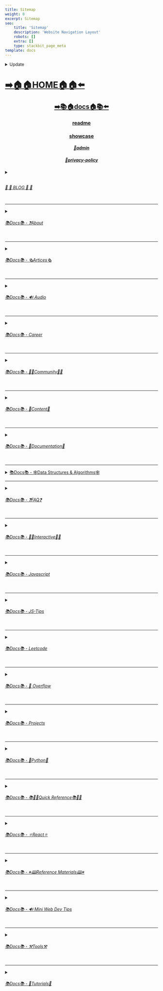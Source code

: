 ```yaml
---
title: Sitemap
weight: 0
excerpt: Sitemap
seo:
    title: 'Sitemap'
    description: 'Website Navigation Layout'
    robots: []
    extra: []
    type: stackbit_page_meta
template: docs
---
```


<details>

<summary>  Update </summary>


-   [Home](https://bgoonz-blog.netlify.app/)

---

-   [admin](https://bgoonz-blog.netlify.app/admin)

---

-   [blog](https://bgoonz-blog.netlify.app/blog)

---

-   [blog/300-react-questions](https://bgoonz-blog.netlify.app/blog/300-react-questions)
-   [blog/awesome-graphql](https://bgoonz-blog.netlify.app/blog/awesome-graphql)
-   [blog/big-o-complexity](https://bgoonz-blog.netlify.app/blog/big-o-complexity)
-   [blog/blog-archive](https://bgoonz-blog.netlify.app/blog/blog-archive)
-   [blog/data-structures](https://bgoonz-blog.netlify.app/blog/data-structures)
-   [blog/expressjs-apis](https://bgoonz-blog.netlify.app/blog/expressjs-apis)
-   [blog/flow-control-in-python](https://bgoonz-blog.netlify.app/blog/flow-control-in-python)
-   [blog/functions-in-python](https://bgoonz-blog.netlify.app/blog/functions-in-python)
-   [blog/git-gateway](https://bgoonz-blog.netlify.app/blog/git-gateway)
-   [blog/hoisting](https://bgoonz-blog.netlify.app/blog/hoisting)
-   [blog/interview-questions-js-p2](https://bgoonz-blog.netlify.app/blog/interview-questions-js-p2)
-   [blog/interview-questions-js-p3](https://bgoonz-blog.netlify.app/blog/interview-questions-js-p3)
-   [blog/interview-questions-js](https://bgoonz-blog.netlify.app/blog/interview-questions-js)
-   [blog/netlify-cms](https://bgoonz-blog.netlify.app/blog/netlify-cms)
-   [blog/platform-docs](https://bgoonz-blog.netlify.app/blog/platform-docs)
-   [blog/python-for-js-dev](https://bgoonz-blog.netlify.app/blog/python-for-js-dev)
-   [blog/python-resources](https://bgoonz-blog.netlify.app/blog/python-resources)
-   [blog/web-dev-trends](https://bgoonz-blog.netlify.app/blog/web-dev-trends)
-   [blog/web-scraping](https://bgoonz-blog.netlify.app/blog/web-scraping)

---

-   [docs](https://bgoonz-blog.netlify.app/docs)

---

-   [docs/about](https://bgoonz-blog.netlify.app/docs/about)
-   [docs/about/eng-portfolio](https://bgoonz-blog.netlify.app/docs/about/eng-portfolio)
-   [docs/about/intrests](https://bgoonz-blog.netlify.app/docs/about/intrests)
-   [docs/about/job-search](https://bgoonz-blog.netlify.app/docs/about/job-search)
-   [docs/about/README](https://bgoonz-blog.netlify.app/docs/about/README)
-   [docs/about/resume](https://bgoonz-blog.netlify.app/docs/about/resume)

---

-   [docs/articles](https://bgoonz-blog.netlify.app/docs/articles)
-   [docs/articles/basic-web-dev](https://bgoonz-blog.netlify.app/docs/articles/basic-web-dev)
-   [docs/articles/buffers](https://bgoonz-blog.netlify.app/docs/articles/buffers)
-   [docs/articles/common-modules](https://bgoonz-blog.netlify.app/docs/articles/common-modules)
-   [docs/articles/dev-dep](https://bgoonz-blog.netlify.app/docs/articles/dev-dep)
-   [docs/articles/event-loop](https://bgoonz-blog.netlify.app/docs/articles/event-loop)
-   [docs/articles/fs-module](https://bgoonz-blog.netlify.app/docs/articles/fs-module)
-   [docs/articles/how-search-engines-work](https://bgoonz-blog.netlify.app/docs/articles/how-search-engines-work)
-   [docs/articles/how-the-web-works](https://bgoonz-blog.netlify.app/docs/articles/how-the-web-works)
-   [docs/articles/intro](https://bgoonz-blog.netlify.app/docs/articles/intro)
-   [docs/articles/jamstack](https://bgoonz-blog.netlify.app/docs/articles/jamstack)
-   [docs/articles/nextjs](https://bgoonz-blog.netlify.app/docs/articles/nextjs)
-   [docs/articles/node-api-express](https://bgoonz-blog.netlify.app/docs/articles/node-api-express)
-   [docs/articles/npm](https://bgoonz-blog.netlify.app/docs/articles/npm)
-   [docs/articles/os-module](https://bgoonz-blog.netlify.app/docs/articles/os-module)
-   [docs/articles/reading-files](https://bgoonz-blog.netlify.app/docs/articles/reading-files)
-   [docs/articles/semantic-html](https://bgoonz-blog.netlify.app/docs/articles/semantic-html)
-   [docs/articles/semantic](https://bgoonz-blog.netlify.app/docs/articles/semantic)
-   [docs/articles/url](https://bgoonz-blog.netlify.app/docs/articles/url)
-   [docs/articles/web-standards-checklist](https://bgoonz-blog.netlify.app/docs/articles/web-standards-checklist)
-   [docs/articles/webdev-tools](https://bgoonz-blog.netlify.app/docs/articles/webdev-tools)
-   [docs/articles/writing-files](https://bgoonz-blog.netlify.app/docs/articles/writing-files)

---

-   [docs/audio](https://bgoonz-blog.netlify.app/docs/audio)
-   [docs/audio/dfft](https://bgoonz-blog.netlify.app/docs/audio/dfft)
-   [docs/audio/discrete-fft](https://bgoonz-blog.netlify.app/docs/audio/discrete-fft)
-   [docs/audio/dtw-python-explained](https://bgoonz-blog.netlify.app/docs/audio/dtw-python-explained)
-   [docs/audio/dynamic-time-warping](https://bgoonz-blog.netlify.app/docs/audio/dynamic-time-warping)
-   [docs/audio/web-audio-api](https://bgoonz-blog.netlify.app/docs/audio/web-audio-api)

---

-   [docs/career](https://bgoonz-blog.netlify.app/docs/career)
-   [docs/career/job-boards](https://bgoonz-blog.netlify.app/docs/career/job-boards)
-   [docs/career/list-of-projects](https://bgoonz-blog.netlify.app/docs/career/list-of-projects)
-   [docs/career/my-websites](https://bgoonz-blog.netlify.app/docs/career/my-websites)

---

-   [docs/community](https://bgoonz-blog.netlify.app/docs/community)
-   [docs/community/an-open-letter-2-future-developers](https://bgoonz-blog.netlify.app/docs/community/an-open-letter-2-future-developers)
-   [docs/community/bookmarks](https://bgoonz-blog.netlify.app/docs/community/bookmarks)
-   [docs/community/video-chat](https://bgoonz-blog.netlify.app/docs/community/video-chat)

---

-   [docs/content](https://bgoonz-blog.netlify.app/docs/content)
-   [docs/content/algo](https://bgoonz-blog.netlify.app/docs/content/algo)
-   [docs/content/archive](https://bgoonz-blog.netlify.app/docs/content/archive)
-   [docs/content/gatsby-Queries-Mutations](https://bgoonz-blog.netlify.app/docs/content/gatsby-Queries-Mutations)
-   [docs/content/gists](https://bgoonz-blog.netlify.app/docs/content/gists)
-   [docs/content/history-api](https://bgoonz-blog.netlify.app/docs/content/history-api)
-   [docs/content/main-projects](https://bgoonz-blog.netlify.app/docs/content/main-projects)
-   [docs/content/trouble-shooting](https://bgoonz-blog.netlify.app/docs/content/trouble-shooting)

---

-   [docs/docs](https://bgoonz-blog.netlify.app/docs/docs)
-   [docs/docs/appendix](https://bgoonz-blog.netlify.app/docs/docs/appendix)
-   [docs/docs/bash](https://bgoonz-blog.netlify.app/docs/docs/bash)
-   [docs/docs/css](https://bgoonz-blog.netlify.app/docs/docs/css)
-   [docs/docs/es-6-features](https://bgoonz-blog.netlify.app/docs/docs/es-6-features)
-   [docs/docs/git-reference](https://bgoonz-blog.netlify.app/docs/docs/git-reference)
-   [docs/docs/git-repos](https://bgoonz-blog.netlify.app/docs/docs/git-repos)
-   [docs/docs/glossary](https://bgoonz-blog.netlify.app/docs/docs/glossary)
-   [docs/docs/html-tags](https://bgoonz-blog.netlify.app/docs/docs/html-tags)
-   [docs/docs/markdown](https://bgoonz-blog.netlify.app/docs/docs/markdown)
-   [docs/docs/no-whiteboarding](https://bgoonz-blog.netlify.app/docs/docs/no-whiteboarding)
-   [docs/docs/node-docs-complete](https://bgoonz-blog.netlify.app/docs/docs/node-docs-complete)
-   [docs/docs/regex-in-js](https://bgoonz-blog.netlify.app/docs/docs/regex-in-js)
-   [docs/docs/sitemap](https://bgoonz-blog.netlify.app/docs/docs/sitemap)

---

-   [docs/ds-algo](https://bgoonz-blog.netlify.app/docs/ds-algo)
-   [docs/ds-algo/big-o](https://bgoonz-blog.netlify.app/docs/ds-algo/big-o)
-   [docs/ds-algo/data-structures-docs](https://bgoonz-blog.netlify.app/docs/ds-algo/data-structures-docs)
-   [docs/ds-algo/ds-algo-interview](https://bgoonz-blog.netlify.app/docs/ds-algo/ds-algo-interview)
-   [docs/ds-algo/ds-overview](https://bgoonz-blog.netlify.app/docs/ds-algo/ds-overview)
-   [docs/ds-algo/free-code-camp](https://bgoonz-blog.netlify.app/docs/ds-algo/free-code-camp)
-   [docs/ds-algo/graph](https://bgoonz-blog.netlify.app/docs/ds-algo/graph)
-   [docs/ds-algo/heaps](https://bgoonz-blog.netlify.app/docs/ds-algo/heaps)
-   [docs/ds-algo/tree](https://bgoonz-blog.netlify.app/docs/ds-algo/tree)

---

-   [docs/faq](https://bgoonz-blog.netlify.app/docs/faq)
-   [docs/faq/contact](https://bgoonz-blog.netlify.app/docs/faq/contact)
-   [docs/faq/plug-ins](https://bgoonz-blog.netlify.app/docs/faq/plug-ins)

---

-   [docs/interact](https://bgoonz-blog.netlify.app/docs/interact)
-   [docs/interact/callstack-visual](https://bgoonz-blog.netlify.app/docs/interact/callstack-visual)
-   [docs/interact/clock](https://bgoonz-blog.netlify.app/docs/interact/clock)
-   [docs/interact/jupyter-notebooks](https://bgoonz-blog.netlify.app/docs/interact/jupyter-notebooks)
-   [docs/interact/other-sites](https://bgoonz-blog.netlify.app/docs/interact/other-sites)
-   [docs/interact/react-testing-library](https://bgoonz-blog.netlify.app/docs/interact/react-testing-library)
-   [docs/interact/video-chat](https://bgoonz-blog.netlify.app/docs/interact/video-chat)

---

-   [docs/interview](https://bgoonz-blog.netlify.app/docs/interview)
-   [docs/interview/dev-interview](https://bgoonz-blog.netlify.app/docs/interview/dev-interview)
-   [docs/interview/dos-and-donts](https://bgoonz-blog.netlify.app/docs/interview/dos-and-donts)
-   [docs/interview/interview-questions](https://bgoonz-blog.netlify.app/docs/interview/interview-questions)
-   [docs/interview/job-search-nav](https://bgoonz-blog.netlify.app/docs/interview/job-search-nav)
-   [docs/interview/previous-concepts](https://bgoonz-blog.netlify.app/docs/interview/previous-concepts)
-   [docs/interview/review-concepts](https://bgoonz-blog.netlify.app/docs/interview/review-concepts)
-   [docs/interview/web-interview](https://bgoonz-blog.netlify.app/docs/interview/web-interview)
-   [docs/interview/web-interview2](https://bgoonz-blog.netlify.app/docs/interview/web-interview2)
-   [docs/interview/web-interview3](https://bgoonz-blog.netlify.app/docs/interview/web-interview3)
-   [docs/interview/web-interview4](https://bgoonz-blog.netlify.app/docs/interview/web-interview4)

---

-   [docs/javascript](https://bgoonz-blog.netlify.app/docs/javascript)
-   [docs/javascript/arrow-functions](https://bgoonz-blog.netlify.app/docs/javascript/arrow-functions)
-   [docs/javascript/asyncjs](https://bgoonz-blog.netlify.app/docs/javascript/asyncjs)
-   [docs/javascript/await-keyword](https://bgoonz-blog.netlify.app/docs/javascript/await-keyword)
-   [docs/javascript/bigo](https://bgoonz-blog.netlify.app/docs/javascript/bigo)
-   [docs/javascript/clean-code](https://bgoonz-blog.netlify.app/docs/javascript/clean-code)
-   [docs/javascript/constructor-functions](https://bgoonz-blog.netlify.app/docs/javascript/constructor-functions)
-   [docs/javascript/cs-basics-in-js](https://bgoonz-blog.netlify.app/docs/javascript/cs-basics-in-js)
-   [docs/javascript/for-loops](https://bgoonz-blog.netlify.app/docs/javascript/for-loops)
-   [docs/javascript/js-expressions](https://bgoonz-blog.netlify.app/docs/javascript/js-expressions)
-   [docs/javascript/js-objects](https://bgoonz-blog.netlify.app/docs/javascript/js-objects)
-   [docs/javascript/part2-pojo](https://bgoonz-blog.netlify.app/docs/javascript/part2-pojo)
-   [docs/javascript/promises](https://bgoonz-blog.netlify.app/docs/javascript/promises)
-   [docs/javascript/review](https://bgoonz-blog.netlify.app/docs/javascript/review)
-   [docs/javascript/this-is-about-this](https://bgoonz-blog.netlify.app/docs/javascript/this-is-about-this)
-   [docs/javascript/variables](https://bgoonz-blog.netlify.app/docs/javascript/variables)

---

-   [docs/js-tips](https://bgoonz-blog.netlify.app/docs/js-tips)
-   [docs/js-tips/abs](https://bgoonz-blog.netlify.app/docs/js-tips/abs)
-   [docs/js-tips/acos](https://bgoonz-blog.netlify.app/docs/js-tips/acos)
-   [docs/js-tips/acosh](https://bgoonz-blog.netlify.app/docs/js-tips/acosh)
-   [docs/js-tips/addition](https://bgoonz-blog.netlify.app/docs/js-tips/addition)
-   [docs/js-tips/all](https://bgoonz-blog.netlify.app/docs/js-tips/all)
-   [docs/js-tips/allsettled](https://bgoonz-blog.netlify.app/docs/js-tips/allsettled)
-   [docs/js-tips/any](https://bgoonz-blog.netlify.app/docs/js-tips/any)
-   [docs/js-tips/array-methods](https://bgoonz-blog.netlify.app/docs/js-tips/array-methods)
-   [docs/js-tips/array](https://bgoonz-blog.netlify.app/docs/js-tips/array)
-   [docs/js-tips/arrow_functions](https://bgoonz-blog.netlify.app/docs/js-tips/arrow_functions)
-   [docs/js-tips/async_function](https://bgoonz-blog.netlify.app/docs/js-tips/async_function)
-   [docs/js-tips/bad_radix](https://bgoonz-blog.netlify.app/docs/js-tips/bad_radix)
-   [docs/js-tips/bind](https://bgoonz-blog.netlify.app/docs/js-tips/bind)
-   [docs/js-tips/classes](https://bgoonz-blog.netlify.app/docs/js-tips/classes)
-   [docs/js-tips/concat](https://bgoonz-blog.netlify.app/docs/js-tips/concat)
-   [docs/js-tips/conditional_operator](https://bgoonz-blog.netlify.app/docs/js-tips/conditional_operator)
-   [docs/js-tips/const](https://bgoonz-blog.netlify.app/docs/js-tips/const)
-   [docs/js-tips/create](https://bgoonz-blog.netlify.app/docs/js-tips/create)
-   [docs/js-tips/date](https://bgoonz-blog.netlify.app/docs/js-tips/date)
-   [docs/js-tips/eval](https://bgoonz-blog.netlify.app/docs/js-tips/eval)
-   [docs/js-tips/every](https://bgoonz-blog.netlify.app/docs/js-tips/every)
-   [docs/js-tips/filter](https://bgoonz-blog.netlify.app/docs/js-tips/filter)
-   [docs/js-tips/for...of](https://bgoonz-blog.netlify.app/docs/js-tips/for...of)
-   [docs/js-tips/foreach](https://bgoonz-blog.netlify.app/docs/js-tips/foreach)
-   [docs/js-tips/functions](https://bgoonz-blog.netlify.app/docs/js-tips/functions)
-   [docs/js-tips/import](https://bgoonz-blog.netlify.app/docs/js-tips/import)
-   [docs/js-tips/insert-into-array](https://bgoonz-blog.netlify.app/docs/js-tips/insert-into-array)
-   [docs/js-tips/map](https://bgoonz-blog.netlify.app/docs/js-tips/map)
-   [docs/js-tips/object](https://bgoonz-blog.netlify.app/docs/js-tips/object)
-   [docs/js-tips/reduce](https://bgoonz-blog.netlify.app/docs/js-tips/reduce)
-   [docs/js-tips/regexp](https://bgoonz-blog.netlify.app/docs/js-tips/regexp)
-   [docs/js-tips/sort](https://bgoonz-blog.netlify.app/docs/js-tips/sort)
-   [docs/js-tips/sorting-strings](https://bgoonz-blog.netlify.app/docs/js-tips/sorting-strings)
-   [docs/js-tips/string](https://bgoonz-blog.netlify.app/docs/js-tips/string)
-   [docs/js-tips/this](https://bgoonz-blog.netlify.app/docs/js-tips/this)
-   [docs/js-tips/var](https://bgoonz-blog.netlify.app/docs/js-tips/var)

---

-   [docs/leetcode](https://bgoonz-blog.netlify.app/docs/leetcode)
-   [docs/leetcode/ContaineWitMosWater](https://bgoonz-blog.netlify.app/docs/leetcode/ContaineWitMosWater)
-   [docs/leetcode/DividTwIntegers](https://bgoonz-blog.netlify.app/docs/leetcode/DividTwIntegers)
-   [docs/leetcode/GeneratParentheses](https://bgoonz-blog.netlify.app/docs/leetcode/GeneratParentheses)
-   [docs/leetcode/LetteCombinationoPhonNumber](https://bgoonz-blog.netlify.app/docs/leetcode/LetteCombinationoPhonNumber)
-   [docs/leetcode/LongesCommoPrefix](https://bgoonz-blog.netlify.app/docs/leetcode/LongesCommoPrefix)
-   [docs/leetcode/MediaoTwSorteArrays](https://bgoonz-blog.netlify.app/docs/leetcode/MediaoTwSorteArrays)
-   [docs/leetcode/NexPermutation](https://bgoonz-blog.netlify.app/docs/leetcode/NexPermutation)
-   [docs/leetcode/PalindromNumber](https://bgoonz-blog.netlify.app/docs/leetcode/PalindromNumber)
-   [docs/leetcode/RegulaExpressioMatching](https://bgoonz-blog.netlify.app/docs/leetcode/RegulaExpressioMatching)
-   [docs/leetcode/RemovDuplicatefroSorteArray](https://bgoonz-blog.netlify.app/docs/leetcode/RemovDuplicatefroSorteArray)
-   [docs/leetcode/RemovNtNodFroEnoList](https://bgoonz-blog.netlify.app/docs/leetcode/RemovNtNodFroEnoList)
-   [docs/leetcode/RomatInteger](https://bgoonz-blog.netlify.app/docs/leetcode/RomatInteger)
-   [docs/leetcode/SearciRotateSorteArray](https://bgoonz-blog.netlify.app/docs/leetcode/SearciRotateSorteArray)
-   [docs/leetcode/StrintIntege(atoi)](<https://bgoonz-blog.netlify.app/docs/leetcode/StrintIntege(atoi)>)
-   [docs/leetcode/ValiParentheses](https://bgoonz-blog.netlify.app/docs/leetcode/ValiParentheses)
-   [docs/leetcode/ZigZaConversion](https://bgoonz-blog.netlify.app/docs/leetcode/ZigZaConversion)

---

-   [docs/overflow](https://bgoonz-blog.netlify.app/docs/overflow)
-   [docs/overflow/html-spec](https://bgoonz-blog.netlify.app/docs/overflow/html-spec)
-   [docs/overflow/http](https://bgoonz-blog.netlify.app/docs/overflow/http)
-   [docs/overflow/install](https://bgoonz-blog.netlify.app/docs/overflow/install)
-   [docs/overflow/modules](https://bgoonz-blog.netlify.app/docs/overflow/modules)
-   [docs/overflow/node-cli-args](https://bgoonz-blog.netlify.app/docs/overflow/node-cli-args)
-   [docs/overflow/node-js-language](https://bgoonz-blog.netlify.app/docs/overflow/node-js-language)
-   [docs/overflow/node-package-manager](https://bgoonz-blog.netlify.app/docs/overflow/node-package-manager)
-   [docs/overflow/node-repl](https://bgoonz-blog.netlify.app/docs/overflow/node-repl)
-   [docs/overflow/node-run-cli](https://bgoonz-blog.netlify.app/docs/overflow/node-run-cli)
-   [docs/overflow/nodejs](https://bgoonz-blog.netlify.app/docs/overflow/nodejs)
-   [docs/overflow/nodevsbrowser](https://bgoonz-blog.netlify.app/docs/overflow/nodevsbrowser)
-   [docs/overflow/understanding-firebase](https://bgoonz-blog.netlify.app/docs/overflow/understanding-firebase)
-   [docs/overflow/v8](https://bgoonz-blog.netlify.app/docs/overflow/v8)

---

-   [docs/privacy-policy](https://bgoonz-blog.netlify.app/docs/privacy-policy)

---

-   [docs/projects](https://bgoonz-blog.netlify.app/docs/projects)
-   [docs/projects/embeded-websites](https://bgoonz-blog.netlify.app/docs/projects/embeded-websites)
-   [docs/projects/mini-projects](https://bgoonz-blog.netlify.app/docs/projects/mini-projects)
-   [docs/projects/mini-projects2](https://bgoonz-blog.netlify.app/docs/projects/mini-projects2)

---

-   [docs/python](https://bgoonz-blog.netlify.app/docs/python)
-   [docs/python/at-length](https://bgoonz-blog.netlify.app/docs/python/at-length)
-   [docs/python/cheat-sheet](https://bgoonz-blog.netlify.app/docs/python/cheat-sheet)
-   [docs/python/comprehensive-guide](https://bgoonz-blog.netlify.app/docs/python/comprehensive-guide)
-   [docs/python/examples](https://bgoonz-blog.netlify.app/docs/python/examples)
-   [docs/python/flow-control](https://bgoonz-blog.netlify.app/docs/python/flow-control)
-   [docs/python/functions](https://bgoonz-blog.netlify.app/docs/python/functions)
-   [docs/python/google-sheets-api](https://bgoonz-blog.netlify.app/docs/python/google-sheets-api)
-   [docs/python/intro-for-js-devs](https://bgoonz-blog.netlify.app/docs/python/intro-for-js-devs)
-   [docs/python/python-ds](https://bgoonz-blog.netlify.app/docs/python/python-ds)
-   [docs/python/python-quiz](https://bgoonz-blog.netlify.app/docs/python/python-quiz)
-   [docs/python/snippets](https://bgoonz-blog.netlify.app/docs/python/snippets)

---

-   [docs/quick-ref](https://bgoonz-blog.netlify.app/docs/quick-ref)
-   [docs/quick-ref/all-emojis](https://bgoonz-blog.netlify.app/docs/quick-ref/all-emojis)
-   [docs/quick-ref/create-react-app](https://bgoonz-blog.netlify.app/docs/quick-ref/create-react-app)
-   [docs/quick-ref/Emmet](https://bgoonz-blog.netlify.app/docs/quick-ref/Emmet)
-   [docs/quick-ref/fetch](https://bgoonz-blog.netlify.app/docs/quick-ref/fetch)
-   [docs/quick-ref/git-bash](https://bgoonz-blog.netlify.app/docs/quick-ref/git-bash)
-   [docs/quick-ref/git-tricks](https://bgoonz-blog.netlify.app/docs/quick-ref/git-tricks)
-   [docs/quick-ref/google-firebase](https://bgoonz-blog.netlify.app/docs/quick-ref/google-firebase)
-   [docs/quick-ref/heroku-error-codes](https://bgoonz-blog.netlify.app/docs/quick-ref/heroku-error-codes)
-   [docs/quick-ref/installation](https://bgoonz-blog.netlify.app/docs/quick-ref/installation)
-   [docs/quick-ref/markdown-dropdowns](https://bgoonz-blog.netlify.app/docs/quick-ref/markdown-dropdowns)
-   [docs/quick-ref/minifiction](https://bgoonz-blog.netlify.app/docs/quick-ref/minifiction)
-   [docs/quick-ref/new-repo-instructions](https://bgoonz-blog.netlify.app/docs/quick-ref/new-repo-instructions)
-   [docs/quick-ref/pull-request-rubric](https://bgoonz-blog.netlify.app/docs/quick-ref/pull-request-rubric)
-   [docs/quick-ref/quick-links](https://bgoonz-blog.netlify.app/docs/quick-ref/quick-links)
-   [docs/quick-ref/topRepos](https://bgoonz-blog.netlify.app/docs/quick-ref/topRepos)
-   [docs/quick-ref/understanding-path](https://bgoonz-blog.netlify.app/docs/quick-ref/understanding-path)
-   [docs/quick-ref/vscode-themes](https://bgoonz-blog.netlify.app/docs/quick-ref/vscode-themes)

---

-   [docs/react](https://bgoonz-blog.netlify.app/docs/react)
-   [docs/react/accessibility](https://bgoonz-blog.netlify.app/docs/react/accessibility)
-   [docs/react/ajax-n-apis](https://bgoonz-blog.netlify.app/docs/react/ajax-n-apis)
-   [docs/react/cheatsheet](https://bgoonz-blog.netlify.app/docs/react/cheatsheet)
-   [docs/react/complete-react](https://bgoonz-blog.netlify.app/docs/react/complete-react)
-   [docs/react/createReactApp](https://bgoonz-blog.netlify.app/docs/react/createReactApp)
-   [docs/react/demo](https://bgoonz-blog.netlify.app/docs/react/demo)
-   [docs/react/dont-use-index-as-keys](https://bgoonz-blog.netlify.app/docs/react/dont-use-index-as-keys)
-   [docs/react/jsx](https://bgoonz-blog.netlify.app/docs/react/jsx)
-   [docs/react/quiz](https://bgoonz-blog.netlify.app/docs/react/quiz)
-   [docs/react/react-docs](https://bgoonz-blog.netlify.app/docs/react/react-docs)
-   [docs/react/react-in-depth](https://bgoonz-blog.netlify.app/docs/react/react-in-depth)
-   [docs/react/react-patterns-by-usecase](https://bgoonz-blog.netlify.app/docs/react/react-patterns-by-usecase)
-   [docs/react/react2](https://bgoonz-blog.netlify.app/docs/react/react2)
-   [docs/react/render-elements](https://bgoonz-blog.netlify.app/docs/react/render-elements)

---

-   [docs/reference](https://bgoonz-blog.netlify.app/docs/reference)
-   [docs/reference/art-of-command-line](https://bgoonz-blog.netlify.app/docs/reference/art-of-command-line)
-   [docs/reference/awesome-lists](https://bgoonz-blog.netlify.app/docs/reference/awesome-lists)
-   [docs/reference/awesome-nodejs](https://bgoonz-blog.netlify.app/docs/reference/awesome-nodejs)
-   [docs/reference/awesome-static](https://bgoonz-blog.netlify.app/docs/reference/awesome-static)
-   [docs/reference/bash-commands](https://bgoonz-blog.netlify.app/docs/reference/bash-commands)
-   [docs/reference/bookmarks](https://bgoonz-blog.netlify.app/docs/reference/bookmarks)
-   [docs/reference/embed-the-web](https://bgoonz-blog.netlify.app/docs/reference/embed-the-web)
-   [docs/reference/github-resources](https://bgoonz-blog.netlify.app/docs/reference/github-resources)
-   [docs/reference/github-search](https://bgoonz-blog.netlify.app/docs/reference/github-search)
-   [docs/reference/google-cloud](https://bgoonz-blog.netlify.app/docs/reference/google-cloud)
-   [docs/reference/how-2-reinstall-npm](https://bgoonz-blog.netlify.app/docs/reference/how-2-reinstall-npm)
-   [docs/reference/how-to-kill-a-process](https://bgoonz-blog.netlify.app/docs/reference/how-to-kill-a-process)
-   [docs/reference/installing-node](https://bgoonz-blog.netlify.app/docs/reference/installing-node)
-   [docs/reference/intro-to-nodejs](https://bgoonz-blog.netlify.app/docs/reference/intro-to-nodejs)
-   [docs/reference/markdown-styleguide](https://bgoonz-blog.netlify.app/docs/reference/markdown-styleguide)
-   [docs/reference/notes-template](https://bgoonz-blog.netlify.app/docs/reference/notes-template)
-   [docs/reference/psql](https://bgoonz-blog.netlify.app/docs/reference/psql)
-   [docs/reference/resources](https://bgoonz-blog.netlify.app/docs/reference/resources)
-   [docs/reference/vscode](https://bgoonz-blog.netlify.app/docs/reference/vscode)
-   [docs/reference/web-api's](https://bgoonz-blog.netlify.app/docs/reference/web-api's)

---

-   [docs/sitemap](https://bgoonz-blog.netlify.app/docs/sitemap)

---

-   [docs/tips](https://bgoonz-blog.netlify.app/docs/tips)
-   [docs/tips/regex-tips](https://bgoonz-blog.netlify.app/docs/tips/regex-tips)

---

-   [docs/tools](https://bgoonz-blog.netlify.app/docs/tools)
-   [docs/tools/all-stripped](https://bgoonz-blog.netlify.app/docs/tools/all-stripped)
-   [docs/tools/all](https://bgoonz-blog.netlify.app/docs/tools/all)
-   [docs/tools/Archive](https://bgoonz-blog.netlify.app/docs/tools/Archive)
-   [docs/tools/archive](https://bgoonz-blog.netlify.app/docs/tools/archive)
-   [docs/tools/dev-utilities](https://bgoonz-blog.netlify.app/docs/tools/dev-utilities)
-   [docs/tools/markdown-html](https://bgoonz-blog.netlify.app/docs/tools/markdown-html)

---

-   [docs/tutorials](https://bgoonz-blog.netlify.app/docs/tutorials)
-   [docs/tutorials/algolia-search](https://bgoonz-blog.netlify.app/docs/tutorials/algolia-search)
-   [docs/tutorials/bash-commands-my](https://bgoonz-blog.netlify.app/docs/tutorials/bash-commands-my)
-   [docs/tutorials/bash](https://bgoonz-blog.netlify.app/docs/tutorials/bash)
-   [docs/tutorials/get-file-extension](https://bgoonz-blog.netlify.app/docs/tutorials/get-file-extension)
-   [docs/tutorials/how-2-ubuntu](https://bgoonz-blog.netlify.app/docs/tutorials/how-2-ubuntu)
-   [docs/tutorials/psql-setup](https://bgoonz-blog.netlify.app/docs/tutorials/psql-setup)
-   [docs/tutorials/react-class-2-func](https://bgoonz-blog.netlify.app/docs/tutorials/react-class-2-func)

---

-   [interview-questions-js](https://bgoonz-blog.netlify.app/interview-questions-js)
-   [privacy-policy](https://bgoonz-blog.netlify.app/privacy-policy)
-   [readme](https://bgoonz-blog.netlify.app/readme)
-   [showcase](https://bgoonz-blog.netlify.app/showcase)

</details>

# [**➡️🏠🏠HOME🏠🏠⬅️**](https://bgoonz-blog.netlify.app/)

<center>

## [**<ins>➡️📚🏠docs🏠📚⬅️</ins>**](https://bgoonz-blog.netlify.app/docs)

### [**readme</ins>**](https://bgoonz-blog.netlify.app/readme)

### [**<ins>showcase</ins>**](https://bgoonz-blog.netlify.app/showcase)

##### [**<ins>🔏admin</ins>**](https://bgoonz-blog.netlify.app/admin)

##### [**<ins>🔏privacy-policy</ins>**](https://bgoonz-blog.netlify.app/privacy-policy)

</center>

<details>

<summary>
<ins>
<h6>
<h6> 📰         📰 BLOG 📰         📰 </h6>
</h6>
</ins>
</summary>

### [**<ins>Blog Article List</ins>**](https://bgoonz-blog.netlify.app/blog)

-   [📰blog📰](https://bgoonz-blog.netlify.app/blog/web-scraping)
    -   [📰blog📰/300-react-questions⚛](https://bgoonz-blog.netlify.app/blog/300-react-questions)
    -   [📰blog📰/awesome-graphql፨](https://bgoonz-blog.netlify.app/blog/awesome-graphql)
    -   [📰blog📰/big-o-complexity](https://bgoonz-blog.netlify.app/blog/big-o-complexity)
    -   [📰blog📰/blog-archive](https://bgoonz-blog.netlify.app/blog/blog-archive)
    -   [📰blog📰/data-structures](https://bgoonz-blog.netlify.app/blog/data-structures)
    -   [📰blog📰/expressjs-apis](https://bgoonz-blog.netlify.app/blog/expressjs-apis)
    -   [📰blog📰/flow-control-in-python](https://bgoonz-blog.netlify.app/blog/flow-control-in-python)
    -   [📰blog📰/functions-in-python](https://bgoonz-blog.netlify.app/blog/functions-in-python)
    -   [📰blog📰/git-gateway](https://bgoonz-blog.netlify.app/blog/git-gateway)
    -   [📰blog📰/interview-questions-js](https://bgoonz-blog.netlify.app/blog/interview-questions-js)
    -   [📰blog📰/netlify-cms](https://bgoonz-blog.netlify.app/blog/netlify-cms)
    -   [📰blog📰/platform-docs](https://bgoonz-blog.netlify.app/blog/platform-docs)
    -   [📰blog📰/python-for-js-dev](https://bgoonz-blog.netlify.app/blog/python-for-js-dev)
    -   [📰blog📰/python-resources](https://bgoonz-blog.netlify.app/blog/python-resources)
    -   [📰blog📰/web-dev-trends](https://bgoonz-blog.netlify.app/blog/web-dev-trends)
    -   [📰blog📰/web-scraping](https://bgoonz-blog.netlify.app/blog/web-scraping)

</details>

---

<details>

<summary>
<ins>
<h6>📚Docs📚 - ❓About</h6>
</ins>
</summary>

-   [📚docs📚/about](https://bgoonz-blog.netlify.app/docs/about)
    -   [📚docs📚/about/README](https://bgoonz-blog.netlify.app/docs/about/README)
    -   [📚docs📚/about/eng-portfolio](https://bgoonz-blog.netlify.app/docs/about/eng-portfolio)
    -   [📚docs📚/about/intrests](https://bgoonz-blog.netlify.app/docs/about/intrests)
    -   [📚docs📚/about/job-search](https://bgoonz-blog.netlify.app/docs/about/job-search)
    -   [📚docs📚/about/resume](https://bgoonz-blog.netlify.app/docs/about/resume)

</details>

---

<details>

<summary>
<ins>
<h6>📚Docs📚 - 🗞️Artices🗞️</h6>
</ins>
</summary>

-   [📚docs📚/🗞️articles🗞️](https://bgoonz-blog.netlify.app/docs/articles)
    -   [📚docs📚/🗞️articles🗞️basic-web-dev](https://bgoonz-blog.netlify.app/docs/articles/basic-web-dev)
    -   [📚docs📚/🗞️articles🗞️buffers](https://bgoonz-blog.netlify.app/docs/articles/buffers)
    -   [📚docs📚/🗞️articles🗞️common-modules](https://bgoonz-blog.netlify.app/docs/articles/common-modules)
    -   [📚docs📚/🗞️articles🗞️dev-dep](https://bgoonz-blog.netlify.app/docs/articles/dev-dep)
    -   [📚docs📚/🗞️articles🗞️event-loop](https://bgoonz-blog.netlify.app/docs/articles/event-loop)
    -   [📚docs📚/🗞️articles🗞️fs-module](https://bgoonz-blog.netlify.app/docs/articles/fs-module)
    -   [📚docs📚/🗞️articles🗞️how-search-engines-work](https://bgoonz-blog.netlify.app/docs/articles/how-search-engines-work)
    -   [📚docs📚/🗞️articles🗞️how-the-web-works](https://bgoonz-blog.netlify.app/docs/articles/how-the-web-works)
    -   [📚docs📚/🗞️articles🗞️intro](https://bgoonz-blog.netlify.app/docs/articles/intro)
    -   [📚docs📚/🗞️articles🗞️jamstack](https://bgoonz-blog.netlify.app/docs/articles/jamstack)
    -   [📚docs📚/🗞️articles🗞️nextjs](https://bgoonz-blog.netlify.app/docs/articles/nextjs)
    -   [📚docs📚/🗞️articles🗞️node-api-express](https://bgoonz-blog.netlify.app/docs/articles/node-api-express)
    -   [📚docs📚/🗞️articles🗞️nodejs](https://bgoonz-blog.netlify.app/docs/articles/nodejs)
    -   [📚docs📚/🗞️articles🗞️npm](https://bgoonz-blog.netlify.app/docs/articles/npm)
    -   [📚docs📚/🗞️articles🗞️os-module](https://bgoonz-blog.netlify.app/docs/articles/os-module)
    -   [📚docs📚/🗞️articles🗞️reading-files](https://bgoonz-blog.netlify.app/docs/articles/reading-files)
    -   [📚docs📚/🗞️articles🗞️semantic](https://bgoonz-blog.netlify.app/docs/articles/semantic)
    -   [📚docs📚/🗞️articles🗞️semantic-html](https://bgoonz-blog.netlify.app/docs/articles/semantic-html)
    -   [📚docs📚/🗞️articles🗞️url](https://bgoonz-blog.netlify.app/docs/articles/url)
    -   [📚docs📚/🗞️articles🗞️web-standards-checklist](https://bgoonz-blog.netlify.app/docs/articles/web-standards-checklist)
    -   [📚docs📚/🗞️articles🗞️webdev-tools](https://bgoonz-blog.netlify.app/docs/articles/webdev-tools)
    -   [📚docs📚/🗞️articles🗞️writing-files](https://bgoonz-blog.netlify.app/docs/articles/writing-files)

</details>

---

<details>

<summary>
<ins>
<h6>📚Docs📚 - 🔊 Audio</h6>
</ins>
</summary>

-   [📚Docs - Audio🔊](https://bgoonz-blog.netlify.app/docs/audio)
    -   [📚docs📚/audio/dfft](https://bgoonz-blog.netlify.app/docs/audio/dfft)
    -   [📚docs📚/audio/discrete-fft](https://bgoonz-blog.netlify.app/docs/audio/discrete-fft)
    -   [📚docs📚/audio/dtw-python-explained](https://bgoonz-blog.netlify.app/docs/audio/dtw-python-explained)
    -   [📚docs📚/audio/dynamic-time-warping](https://bgoonz-blog.netlify.app/docs/audio/dynamic-time-warping)
    -   [📚docs📚/audio/web-audio-api](https://bgoonz-blog.netlify.app/docs/audio/web-audio-api)

</details>

---

<details>

<summary>
<ins>
<h6>📚Docs📚 -  Career </h6>
</ins>
</summary>

-   [📚docs📚/career](https://bgoonz-blog.netlify.app/docs/career)
    -   [📚docs📚/career/dev-interview](https://bgoonz-blog.netlify.app/docs/career/dev-interview)
    -   [📚docs📚/career/dos-and-donts](https://bgoonz-blog.netlify.app/docs/career/dos-and-donts)
    -   [📚docs📚/career/job-boards](https://bgoonz-blog.netlify.app/docs/career/job-boards)
    -   [📚docs📚/career/web-interview](https://bgoonz-blog.netlify.app/docs/career/web-interview)
    -   [📚docs📚/career/web-interview2](https://bgoonz-blog.netlify.app/docs/career/web-interview2)
    -   [📚docs📚/career/web-interview3](https://bgoonz-blog.netlify.app/docs/career/web-interview3)
    -   [📚docs📚/career/web-interview4](https://bgoonz-blog.netlify.app/docs/career/web-interview4)
    -   [📚docs📚/interview/job-search-nav](https://bgoonz-blog.netlify.app/docs/interview/job-search-nav)
    -   [📚docs📚/interview/previous-concepts](https://bgoonz-blog.netlify.app/docs/interview/previous-concepts)
    -   [📚docs📚/interview/review-concepts](https://bgoonz-blog.netlify.app/docs/interview/review-concepts)

</details>

---

<details>

<summary>
<ins>
<h6>📚Docs📚 -  👫👫Community👫👫 </h6>
</ins>
</summary>

-   [📚docs📚/👫👫community👫👫](https://bgoonz-blog.netlify.app/docs/community) - [📚docs📚/community/an-open-letter-2-future-developers](https://bgoonz-blog.netlify.app/docs/community/an-open-letter-2-future-developers) - [📚docs📚/community/bookmarks](https://bgoonz-blog.netlify.app/docs/community/bookmarks) - [📚docs📚/community/video-chat](https://bgoonz-blog.netlify.app/docs/community/video-chat)

</details>

---

<details>

<summary>
<ins>
<h6>📚Docs📚 - 💼Content💼</h6>
</ins>
</summary>

-   [📚docs📚/💼content💼](https://bgoonz-blog.netlify.app/docs/content/)
    -   [📚docs📚/💼content💼/archive](https://bgoonz-blog.netlify.app/docs/content/archive)
    -   [📚docs📚/💼content💼/gatsby-Queries-Mutations](https://bgoonz-blog.netlify.app/docs/content/gatsby-Queries-Mutations)
    -   [📚docs📚/💼content💼/gists](https://bgoonz-blog.netlify.app/docs/content/gists)
    -   [📚docs📚/💼content💼/history-api](https://bgoonz-blog.netlify.app/docs/content/history-api)
    -   [📚docs📚/💼content💼/main-projects](https://bgoonz-blog.netlify.app/docs/content/main-projects)
    -   [📚docs📚/💼content💼/trouble-shooting](https://bgoonz-blog.netlify.app/docs/content/trouble-shooting)

</details>

---

<details>

<summary>
<ins>
<h6>📚Docs📚 - 📓Documentation📓</h6>
</ins>
</summary>

-   [📚docs📚/docs](https://bgoonz-blog.netlify.app/docs/docs)
    -   [📚docs📚/docs/appendix](https://bgoonz-blog.netlify.app/docs/docs/appendix)
    -   [📚docs📚/docs/art-of-command-line](https://bgoonz-blog.netlify.app/docs/docs/art-of-command-line)
    -   [📚docs📚/docs/bash](https://bgoonz-blog.netlify.app/docs/docs/bash)
    -   [📚docs📚/docs/css](https://bgoonz-blog.netlify.app/docs/docs/css)
    -   [📚docs📚/docs/data-structures-docs](https://bgoonz-blog.netlify.app/docs/docs/data-structures-docs)
    -   [📚docs📚/docs/es-6-features](https://bgoonz-blog.netlify.app/docs/docs/es-6-features)
    -   [📚docs📚/docs/git-reference](https://bgoonz-blog.netlify.app/docs/docs/git-reference)
    -   [📚docs📚/docs/git-repos](https://bgoonz-blog.netlify.app/docs/docs/git-repos)
    -   [📚docs📚/docs/glossary](https://bgoonz-blog.netlify.app/docs/docs/glossary)
    -   [📚docs📚/docs/html-tags](https://bgoonz-blog.netlify.app/docs/docs/html-tags)
    -   [📚docs📚/docs/markdown](https://bgoonz-blog.netlify.app/docs/docs/markdown)
    -   [📚docs📚/docs/no-whiteboarding](https://bgoonz-blog.netlify.app/docs/docs/no-whiteboarding)
    -   [📚docs📚/docs/node-docs-complete](https://bgoonz-blog.netlify.app/docs/docs/node-docs-complete)
    -   [📚docs📚/docs/regex-in-js](https://bgoonz-blog.netlify.app/docs/docs/regex-in-js)
    -   [📚docs📚/docs/sitemap](https://bgoonz-blog.netlify.app/docs/docs/sitemap)
    -   [📚docs📚/docs/snippets](https://bgoonz-blog.netlify.app/docs/docs/snippets)

</details>

---

<details>

<summary>
 <ins>📚Docs📚 - 🕸Data Structures & Algorithms🕸</h6>
</ins>
</summary>

-   [📚docs📚/🕸ds-algo🕸](https://bgoonz-blog.netlify.app/docs/ds-algo)
    -   [📚docs📚/🕸ds-algo🕸/big-o](https://bgoonz-blog.netlify.app/docs/ds-algo/big-o)
    -   [📚docs📚/🕸ds-algo🕸/ds-algo-interview](https://bgoonz-blog.netlify.app/docs/ds-algo/ds-algo-interview)
    -   [📚docs📚/🕸ds-algo🕸/ds-overview](https://bgoonz-blog.netlify.app/docs/ds-algo/ds-overview)

</details>

---

<details>

<summary>
<ins>
<h6>📚Docs📚  - ❓FAQ❓</h6>
</ins>
</summary>

-   [📚docs📚/faq](https://bgoonz-blog.netlify.app/docs/faq)
    -   [📚docs📚/❓faq❓/contact](https://bgoonz-blog.netlify.app/docs/faq/contact)
    -   [📚docs📚/❓faq❓/plug-ins](https://bgoonz-blog.netlify.app/docs/faq/plug-ins)

</details>

---

<details>

<summary>
<ins>
<h6>📚Docs📚 - 🧑‍🔬Interactive🧑‍🔬 </h6>
</ins>
</summary>

-   [📚docs📚/interact](https://bgoonz-blog.netlify.app/docs/interact)
    -   [📚docs📚/🧑‍🔬interact🧑‍🔬/callstack-visual](https://bgoonz-blog.netlify.app/docs/interact/callstack-visual)
    -   [📚docs📚/🧑‍🔬interact🧑‍🔬/clock](https://bgoonz-blog.netlify.app/docs/interact/clock)
    -   [📚docs📚/🧑‍🔬interact🧑‍🔬/jupyter-notebooks](https://bgoonz-blog.netlify.app/docs/interact/jupyter-notebooks)
    -   [📚docs📚/🧑‍🔬interact🧑‍🔬/other-sites](https://bgoonz-blog.netlify.app/docs/interact/other-sites)
    -   [📚docs📚/🧑‍🔬interact🧑‍🔬/video-chat](https://bgoonz-blog.netlify.app/docs/interact/video-chat)

</details>

---

<details>

<summary>
<ins>
<h6>📚Docs📚 - Javascript</h6>
</ins>
</summary>

-   [📚docs📚/javascript](https://bgoonz-blog.netlify.app/docs/javascript)
    -   [📚docs📚/javascript/arrow-functions](https://bgoonz-blog.netlify.app/docs/javascript/arrow-functions)
    -   [📚docs📚/javascript/asyncjs](https://bgoonz-blog.netlify.app/docs/javascript/asyncjs)
    -   [📚docs📚/javascript/await-keyword](https://bgoonz-blog.netlify.app/docs/javascript/await-keyword)
    -   [📚docs📚/javascript/bigo](https://bgoonz-blog.netlify.app/docs/javascript/bigo)
    -   [📚docs📚/javascript/clean-code](https://bgoonz-blog.netlify.app/docs/javascript/clean-code)
    -   [📚docs📚/javascript/constructor-functions](https://bgoonz-blog.netlify.app/docs/javascript/constructor-functions)
    -   [📚docs📚/javascript/cs-basics-in-js](https://bgoonz-blog.netlify.app/docs/javascript/cs-basics-in-js)
    -   [📚docs📚/javascript/for-loops](https://bgoonz-blog.netlify.app/docs/javascript/for-loops)
    -   [📚docs📚/javascript/part2-pojo](https://bgoonz-blog.netlify.app/docs/javascript/part2-pojo)
    -   [📚docs📚/javascript/promises](https://bgoonz-blog.netlify.app/docs/javascript/promises)
    -   [📚docs📚/javascript/review](https://bgoonz-blog.netlify.app/docs/javascript/review)
    -   [📚docs📚/javascript/this-is-about-this](https://bgoonz-blog.netlify.app/docs/javascript/this-is-about-this)

</details>

---

<details>

<summary>
<ins>
<h6>📚Docs📚 -  JS-Tips        </h6>
</ins>
</summary>

-   [📚docs📚/js-tips](https://bgoonz-blog.netlify.app/docs/js-tips)
    -   [📚docs📚/js-tips/abs](https://bgoonz-blog.netlify.app/docs/js-tips/abs)
    -   [📚docs📚/js-tips/acos](https://bgoonz-blog.netlify.app/docs/js-tips/acos)
    -   [📚docs📚/js-tips/acosh](https://bgoonz-blog.netlify.app/docs/js-tips/acosh)
    -   [📚docs📚/js-tips/addition](https://bgoonz-blog.netlify.app/docs/js-tips/addition)
    -   [📚docs📚/js-tips/all](https://bgoonz-blog.netlify.app/docs/js-tips/all)
    -   [📚docs📚/js-tips/allsettled](https://bgoonz-blog.netlify.app/docs/js-tips/allsettled)
    -   [📚docs📚/js-tips/any](https://bgoonz-blog.netlify.app/docs/js-tips/any)
    -   [📚docs📚/js-tips/array](https://bgoonz-blog.netlify.app/docs/js-tips/array)
    -   [📚docs📚/js-tips/array-methods](https://bgoonz-blog.netlify.app/docs/js-tips/array-methods)
    -   [📚docs📚/js-tips/arrow_functions](https://bgoonz-blog.netlify.app/docs/js-tips/arrow_functions)
    -   [📚docs📚/js-tips/async_function](https://bgoonz-blog.netlify.app/docs/js-tips/async_function)
    -   [📚docs📚/js-tips/bad_radix](https://bgoonz-blog.netlify.app/docs/js-tips/bad_radix)
    -   [📚docs📚/js-tips/bind](https://bgoonz-blog.netlify.app/docs/js-tips/bind)
    -   [📚docs📚/js-tips/classes](https://bgoonz-blog.netlify.app/docs/js-tips/classes)
    -   [📚docs📚/js-tips/concat](https://bgoonz-blog.netlify.app/docs/js-tips/concat)
    -   [📚docs📚/js-tips/conditional_operator](https://bgoonz-blog.netlify.app/docs/js-tips/conditional_operator)
    -   [📚docs📚/js-tips/const](https://bgoonz-blog.netlify.app/docs/js-tips/const)
    -   [📚docs📚/js-tips/create](https://bgoonz-blog.netlify.app/docs/js-tips/create)
    -   [📚docs📚/js-tips/date](https://bgoonz-blog.netlify.app/docs/js-tips/date)
    -   [📚docs📚/js-tips/eval](https://bgoonz-blog.netlify.app/docs/js-tips/eval)
    -   [📚docs📚/js-tips/every](https://bgoonz-blog.netlify.app/docs/js-tips/every)
    -   [📚docs📚/js-tips/filter](https://bgoonz-blog.netlify.app/docs/js-tips/filter)
    -   [📚docs📚/js-tips/for...of](https://bgoonz-blog.netlify.app/docs/js-tips/for...of)
    -   [📚docs📚/js-tips/foreach](https://bgoonz-blog.netlify.app/docs/js-tips/foreach)
    -   [📚docs📚/js-tips/functions](https://bgoonz-blog.netlify.app/docs/js-tips/functions)
    -   [📚docs📚/js-tips/import](https://bgoonz-blog.netlify.app/docs/js-tips/import)
    -   [📚docs📚/js-tips/insert-into-array](https://bgoonz-blog.netlify.app/docs/js-tips/insert-into-array)
    -   [📚docs📚/js-tips/map](https://bgoonz-blog.netlify.app/docs/js-tips/map)
    -   [📚docs📚/js-tips/object](https://bgoonz-blog.netlify.app/docs/js-tips/object)
    -   [📚docs📚/js-tips/reduce](https://bgoonz-blog.netlify.app/docs/js-tips/reduce)
    -   [📚docs📚/js-tips/regexp](https://bgoonz-blog.netlify.app/docs/js-tips/regexp)
    -   [📚docs📚/js-tips/sort](https://bgoonz-blog.netlify.app/docs/js-tips/sort)
    -   [📚docs📚/js-tips/sorting-strings](https://bgoonz-blog.netlify.app/docs/js-tips/sorting-strings)
    -   [📚docs📚/js-tips/string](https://bgoonz-blog.netlify.app/docs/js-tips/string)
    -   [📚docs📚/js-tips/this](https://bgoonz-blog.netlify.app/docs/js-tips/this)
    -   [📚docs📚/js-tips/var](https://bgoonz-blog.netlify.app/docs/js-tips/var)

</details>

---

<details>

<summary>
<ins>
<h6>📚Docs📚 - Leetcode      </h6>
</ins>
</summary>

-   [📚docs📚/leetcode](https://bgoonz-blog.netlify.app/docs/leetcode)
    -   [📚docs📚/leetcode/ContaineWitMosWater](https://bgoonz-blog.netlify.app/docs/leetcode/ContaineWitMosWater)
    -   [📚docs📚/leetcode/DividTwIntegers](https://bgoonz-blog.netlify.app/docs/leetcode/DividTwIntegers)
    -   [📚docs📚/leetcode/GeneratParentheses](https://bgoonz-blog.netlify.app/docs/leetcode/GeneratParentheses)
    -   [📚docs📚/leetcode/LetteCombinationoPhonNumber](https://bgoonz-blog.netlify.app/docs/leetcode/LetteCombinationoPhonNumber)
    -   [📚docs📚/leetcode/LongesCommoPrefix](https://bgoonz-blog.netlify.app/docs/leetcode/LongesCommoPrefix)
    -   [📚docs📚/leetcode/MediaoTwSorteArrays](https://bgoonz-blog.netlify.app/docs/leetcode/MediaoTwSorteArrays)
    -   [📚docs📚/leetcode/NexPermutation](https://bgoonz-blog.netlify.app/docs/leetcode/NexPermutation)
    -   [📚docs📚/leetcode/PalindromNumber](https://bgoonz-blog.netlify.app/docs/leetcode/PalindromNumber)
    -   [📚docs📚/leetcode/RegulaExpressioMatching](https://bgoonz-blog.netlify.app/docs/leetcode/RegulaExpressioMatching)
    -   [📚docs📚/leetcode/RemovDuplicatefroSorteArray](https://bgoonz-blog.netlify.app/docs/leetcode/RemovDuplicatefroSorteArray)
    -   [📚docs📚/leetcode/RemovNtNodFroEnoList](https://bgoonz-blog.netlify.app/docs/leetcode/RemovNtNodFroEnoList)
    -   [📚docs📚/leetcode/RomatInteger](https://bgoonz-blog.netlify.app/docs/leetcode/RomatInteger)
    -   [📚docs📚/leetcode/SearciRotateSorteArray](https://bgoonz-blog.netlify.app/docs/leetcode/SearciRotateSorteArray)
    -   [📚docs📚/leetcode/StrintIntege(atoi)](<https://bgoonz-blog.netlify.app/docs/leetcode/StrintIntege(atoi)>)
    -   [📚docs📚/leetcode/ValiParentheses](https://bgoonz-blog.netlify.app/docs/leetcode/ValiParentheses)
    -   [📚docs📚/leetcode/ZigZaConversion](https://bgoonz-blog.netlify.app/docs/leetcode/ZigZaConversion)

</details>

---

<details>

<summary>
<ins>
<h6>📚Docs📚 -  🌊 Overflow     </h6>
</ins>
</summary>

-   [📚docs📚/overflow](https://bgoonz-blog.netlify.app/docs/overflow)
    -   [📚docs📚/overflow/html-spec](https://bgoonz-blog.netlify.app/docs/overflow/html-spec)
    -   [📚docs📚/overflow/http](https://bgoonz-blog.netlify.app/docs/overflow/http)
    -   [📚docs📚/overflow/install](https://bgoonz-blog.netlify.app/docs/overflow/install)
    -   [📚docs📚/overflow/modules](https://bgoonz-blog.netlify.app/docs/overflow/modules)
    -   [📚docs📚/overflow/node-cli-args](https://bgoonz-blog.netlify.app/docs/overflow/node-cli-args)
    -   [📚docs📚/overflow/node-js-language](https://bgoonz-blog.netlify.app/docs/overflow/node-js-language)
    -   [📚docs📚/overflow/node-package-manager](https://bgoonz-blog.netlify.app/docs/overflow/node-package-manager)
    -   [📚docs📚/overflow/node-repl](https://bgoonz-blog.netlify.app/docs/overflow/node-repl)
    -   [📚docs📚/overflow/node-run-cli](https://bgoonz-blog.netlify.app/docs/overflow/node-run-cli)
    -   [📚docs📚/overflow/nodevsbrowser](https://bgoonz-blog.netlify.app/docs/overflow/nodevsbrowser)
    -   [📚docs📚/overflow/understanding-firebase](https://bgoonz-blog.netlify.app/docs/overflow/understanding-firebase)
    -   [📚docs📚/overflow/v8](https://bgoonz-blog.netlify.app/docs/overflow/v8)

</details>

---

<details>

<summary>
<ins>
<h6>📚Docs📚 - Projects  </h6>
</ins>
</summary>

-   [📚docs📚/projects](https://bgoonz-blog.netlify.app/docs/projects)
    -   [📚docs📚/projects/embeded-websites](https://bgoonz-blog.netlify.app/docs/projects/embeded-websites)
    -   [📚docs📚/projects/list-of-projects](https://bgoonz-blog.netlify.app/docs/projects/list-of-projects)
    -   [📚docs📚/projects/mini-projects](https://bgoonz-blog.netlify.app/docs/projects/mini-projects)
    -   [📚docs📚/projects/mini-projects2](https://bgoonz-blog.netlify.app/docs/projects/mini-projects2)
    -   [📚docs📚/projects/my-websites](https://bgoonz-blog.netlify.app/docs/projects/my-websites)

</details>

---

<details>

<summary>
<ins>
<h6>📚Docs📚  - 🐍Python🐍  </h6>
</ins>
</summary>

-   [📚docs📚/🐍python🐍](https://bgoonz-blog.netlify.app/docs/python)
    -   [📚docs📚/🐍python🐍/at-length](https://bgoonz-blog.netlify.app/docs/python/at-length)
    -   [📚docs📚/🐍python🐍/cheat-sheet](https://bgoonz-blog.netlify.app/docs/python/cheat-sheet)
    -   [📚docs📚/🐍python🐍/comprehensive-guide](https://bgoonz-blog.netlify.app/docs/python/comprehensive-guide)
    -   [📚docs📚/🐍python🐍/examples](https://bgoonz-blog.netlify.app/docs/python/examples)
    -   [📚docs📚/🐍python🐍/flow-control](https://bgoonz-blog.netlify.app/docs/python/flow-control)
    -   [📚docs📚/🐍python🐍/functions](https://bgoonz-blog.netlify.app/docs/python/functions)
    -   [📚docs📚/🐍python🐍/google-sheets-api](https://bgoonz-blog.netlify.app/docs/python/google-sheets-api)
    -   [📚docs📚/🐍python🐍/python-ds](https://bgoonz-blog.netlify.app/docs/python/python-ds)
    -   [📚docs📚/🐍python🐍/intro-for-js-devs](https://bgoonz-blog.netlify.app/docs/python/intro-for-js-devs)
    -   [📚docs📚/🐍python🐍/python-quiz](https://bgoonz-blog.netlify.app/docs/python/python-quiz)
    -   [📚docs📚/🐍python🐍/snippets](https://bgoonz-blog.netlify.app/docs/python/snippets)

</details>

---

<details>

<summary>
<ins>
<h6>📚Docs📚  - 📚🏃‍♂️Quick Reference📚🏃‍♂️   </h6>
</ins>
</summary>

-   [📚docs📚/quick-ref](https://bgoonz-blog.netlify.app/docs/quick-ref)
    -   [📚docs📚/🏃‍♂️📚quick-ref📚🏃‍♂️/Emmet](https://bgoonz-blog.netlify.app/docs/quick-ref/Emmet)
    -   [📚docs📚/🏃‍♂️📚quick-ref📚🏃‍♂️/all-emojis](https://bgoonz-blog.netlify.app/docs/quick-ref/all-emojis)
    -   [📚docs📚/🏃‍♂️📚quick-ref📚🏃‍♂️/create-react-app](https://bgoonz-blog.netlify.app/docs/quick-ref/create-react-app)
    -   [📚docs📚/🏃‍♂️📚quick-ref📚🏃‍♂️/git-bash](https://bgoonz-blog.netlify.app/docs/quick-ref/git-bash)
    -   [📚docs📚/🏃‍♂️📚quick-ref📚🏃‍♂️/git-tricks](https://bgoonz-blog.netlify.app/docs/quick-ref/git-tricks)
    -   [📚docs📚/🏃‍♂️📚quick-ref📚🏃‍♂️/google-firebase](https://bgoonz-blog.netlify.app/docs/quick-ref/google-firebase)
    -   [📚docs📚/🏃‍♂️📚quick-ref📚🏃‍♂️/heroku-error-codes](https://bgoonz-blog.netlify.app/docs/quick-ref/heroku-error-codes)
    -   [📚docs📚/🏃‍♂️📚quick-ref📚🏃‍♂️/installation](https://bgoonz-blog.netlify.app/docs/quick-ref/installation)
    -   [📚docs📚/🏃‍♂️📚quick-ref📚🏃‍♂️/markdown-dropdowns](https://bgoonz-blog.netlify.app/docs/quick-ref/markdown-dropdowns)
    -   [📚docs📚/🏃‍♂️📚quick-ref📚🏃‍♂️/minifiction](https://bgoonz-blog.netlify.app/docs/quick-ref/minifiction)
    -   [📚docs📚/🏃‍♂️📚quick-ref📚🏃‍♂️/new-repo-instructions](https://bgoonz-blog.netlify.app/docs/quick-ref/new-repo-instructions)
    -   [📚docs📚/🏃‍♂️📚quick-ref📚🏃‍♂️/psql-setup](https://bgoonz-blog.netlify.app/docs/quick-ref/psql-setup)
    -   [📚docs📚/🏃‍♂️📚quick-ref📚🏃‍♂️/pull-request-rubric](https://bgoonz-blog.netlify.app/docs/quick-ref/pull-request-rubric)
    -   [📚docs📚/🏃‍♂️📚quick-ref📚🏃‍♂️/quick-links](https://bgoonz-blog.netlify.app/docs/quick-ref/quick-links)
    -   [📚docs📚/🏃‍♂️📚quick-ref📚🏃‍♂️/topRepos](https://bgoonz-blog.netlify.app/docs/quick-ref/topRepos)
    -   [📚docs📚/🏃‍♂️📚quick-ref📚🏃‍♂️/understanding-path](https://bgoonz-blog.netlify.app/docs/quick-ref/understanding-path)
    -   [📚docs📚/🏃‍♂️📚quick-ref📚🏃‍♂️/vscode-themes](https://bgoonz-blog.netlify.app/docs/quick-ref/vscode-themes)
    -   [📚docs📚/⚛️react⚛️/accessibility](https://bgoonz-blog.netlify.app/docs/react/accessibility)

</details>

---

<details>

<summary>
<ins>
<h6>📚Docs📚  - ⚛️React⚛️ </h6>
</ins>
</summary>

-   [📚docs📚/⚛️react⚛️](https://bgoonz-blog.netlify.app/docs/react)
    -   [📚docs📚/⚛️react⚛️/ajax-n-apis](https://bgoonz-blog.netlify.app/docs/react/ajax-n-apis)
    -   [📚docs📚/⚛️react⚛️/cheatsheet](https://bgoonz-blog.netlify.app/docs/react/cheatsheet)
    -   [📚docs📚/⚛️react⚛️/createReactApp](https://bgoonz-blog.netlify.app/docs/react/createReactApp)
    -   [📚docs📚/⚛️react⚛️/demo](https://bgoonz-blog.netlify.app/docs/react/demo)
    -   [📚docs📚/⚛️react⚛️/dont-use-index-as-keys](https://bgoonz-blog.netlify.app/docs/react/dont-use-index-as-keys)
    -   [📚docs📚/⚛️react⚛️/jsx](https://bgoonz-blog.netlify.app/docs/react/jsx)
    -   [📚docs📚/⚛️react⚛️/quiz](https://bgoonz-blog.netlify.app/docs/react/quiz)
    -   [📚docs📚/⚛️react⚛️/react-docs](https://bgoonz-blog.netlify.app/docs/react/react-docs)
    -   [📚docs📚/⚛️react⚛️/react-in-depth](https://bgoonz-blog.netlify.app/docs/react/react-in-depth)
    -   [📚docs📚/⚛️react⚛️/react-patterns-by-usecase](https://bgoonz-blog.netlify.app/docs/react/react-patterns-by-usecase)
    -   [📚docs📚/⚛️react⚛️/react2](https://bgoonz-blog.netlify.app/docs/react/react2)
    -   [📚docs📚/⚛️react⚛️/render-elements](https://bgoonz-blog.netlify.app/docs/react/render-elements)

</details>

---

<details>

<summary>
<ins>
<h6>📚Docs📚  -  ※🕮Reference Materials🕮※</h6>
</ins>
</summary>

-   [📚docs📚/※reference※](https://bgoonz-blog.netlify.app/docs/reference)
    -   [📚docs📚/※🕮reference※🕮/awesome-lists](https://bgoonz-blog.netlify.app/docs/reference/awesome-lists)
    -   [📚docs📚/※🕮reference※🕮/awesome-nodejs](https://bgoonz-blog.netlify.app/docs/reference/awesome-nodejs)
    -   [📚docs📚/※🕮reference※🕮/awesome-static](https://bgoonz-blog.netlify.app/docs/reference/awesome-static)
    -   [📚docs📚/※🕮reference※🕮/bash-commands](https://bgoonz-blog.netlify.app/docs/reference/bash-commands)
    -   [📚docs📚/※🕮reference※🕮/bookmarks](https://bgoonz-blog.netlify.app/docs/reference/bookmarks)
    -   [📚docs📚/※🕮reference※🕮/embed-the-web](https://bgoonz-blog.netlify.app/docs/reference/embed-the-web)
    -   [📚docs📚/※🕮reference※🕮/github-resources](https://bgoonz-blog.netlify.app/docs/reference/github-resources)
    -   [📚docs📚/※🕮reference※🕮/github-search](https://bgoonz-blog.netlify.app/docs/reference/github-search)
    -   [📚docs📚/※🕮reference※🕮/google-cloud](https://bgoonz-blog.netlify.app/docs/reference/google-cloud)
    -   [📚docs📚/※🕮reference※🕮/how-2-reinstall-npm](https://bgoonz-blog.netlify.app/docs/reference/how-2-reinstall-npm)
    -   [📚docs📚/※🕮reference※🕮/how-to-kill-a-process](https://bgoonz-blog.netlify.app/docs/reference/how-to-kill-a-process)
    -   [📚docs📚/※🕮reference※🕮/installing-node](https://bgoonz-blog.netlify.app/docs/reference/installing-node)
    -   [📚docs📚/※🕮reference※🕮/intro-to-nodejs](https://bgoonz-blog.netlify.app/docs/reference/intro-to-nodejs)
    -   [📚docs📚/※🕮reference※🕮/markdown-styleguide](https://bgoonz-blog.netlify.app/docs/reference/markdown-styleguide)
    -   [📚docs📚/※🕮reference※🕮/notes-template](https://bgoonz-blog.netlify.app/docs/reference/notes-template)
    -   [📚docs📚/※🕮reference※🕮/psql](https://bgoonz-blog.netlify.app/docs/reference/psql)
    -   [📚docs📚/※🕮reference※🕮/resources](https://bgoonz-blog.netlify.app/docs/reference/resources)
    -   [📚docs📚/※🕮reference※🕮/vscode](https://bgoonz-blog.netlify.app/docs/reference/vscode)
    -   [📚docs📚/※🕮reference※🕮/web-api's](https://bgoonz-blog.netlify.app/docs/reference/web-api's)

</details>

</details>

---

<details>

<summary>
<ins>
<h6>📚Docs📚 - 🔊 Mini Web Dev Tips </h6>
</ins>
</summary>

-   [📚docs📚/tips](https://bgoonz-blog.netlify.app/docs/tips)
    -   [📚docs📚/tips/regex-tips](https://bgoonz-blog.netlify.app/docs/tips/regex-tips)

</details>

---

<details>

<summary>
<ins>
<h6>📚Docs📚 - ⚒Tools⚒ </h6>
</ins>
</summary>

-   [📚docs📚/⚒Tools⚒/](https://bgoonz-blog.netlify.app/docs/tools)
    -   [📚docs📚/⚒Tools⚒/all](https://bgoonz-blog.netlify.app/docs/tools/all)
    -   [📚docs📚/⚒Tools⚒/all-stripped](https://bgoonz-blog.netlify.app/docs/tools/all-stripped)
    -   [📚docs📚/⚒Tools⚒/archive](https://bgoonz-blog.netlify.app/docs/tools/archive)
    -   [📚docs📚/⚒Tools⚒/dev-utilities](https://bgoonz-blog.netlify.app/docs/tools/dev-utilities)
    -   [📚docs📚/⚒Tools⚒/📚markdown-html](https://bgoonz-blog.netlify.app/docs/tools/markdown-html)

</details>

---

<details>

<summary>
<ins>
<h6>📚Docs📚  - 📑Tutorials📑</h6>
</ins>
</summary>

-   [📚docs📚/tutorials](https://bgoonz-blog.netlify.app/docs/tutorials)
    -   [📚docs📚/📑tutorials📑/enviorment-setup](https://bgoonz-blog.netlify.app/docs/tutorials/enviorment-setup)
    -   [📚docs📚/📑tutorials📑/get-file-extension](https://bgoonz-blog.netlify.app/docs/tutorials/get-file-extension)
    -   [📚docs📚/📑tutorials📑/get-file-name](https://bgoonz-blog.netlify.app/docs/tutorials/get-file-name)

